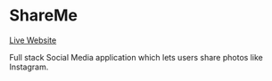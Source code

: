 ShareMe
=======

[Live Website](https://utkarsh-pathrabe-shareme.netlify.app/)  

Full stack Social Media application which lets users share photos like Instagram.
